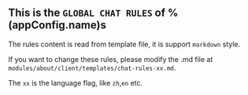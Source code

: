 ## This is the `GLOBAL CHAT RULES` of %(appConfig.name)s

The rules content is read from template file, it is support `markdown` style.

If you want to change these rules, please modify the .md file at `modules/about/client/templates/chat-rules-xx.md`.

The `xx` is the language flag, like `zh`,`en` etc.